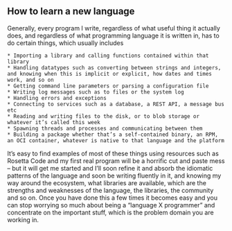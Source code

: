 ## How to learn a new language
Generally, every program I write, regardless of what useful thing it actually does, and regardless of what programming language it is written in, has to do certain things, which usually includes

	* Importing a library and calling functions contained within that library
    * Handling datatypes such as converting between strings and integers, and knowing when this is implicit or explicit, how dates and times work, and so on
    * Getting command line parameters or parsing a configuration file
    * Writing log messages such as to files or the system log
    * Handling errors and exceptions
    * Connecting to services such as a database, a REST API, a message bus etc
    * Reading and writing files to the disk, or to blob storage or whatever it’s called this week
    * Spawning threads and processes and communicating between them
    * Building a package whether that’s a self-contained binary, an RPM, an OCI container, whatever is native to that language and the platform

It’s easy to find examples of most of these things using resources such as Rosetta Code and my first real program will be a horrific cut and paste mess – but it will get me started and I’ll soon refine it and absorb the idiomatic patterns of the language and soon be writing fluently in it, and knowing my way around the ecosystem, what libraries are available, which are the strengths and weaknesses of the language, the libraries, the community and so on. Once you have done this a few times it becomes easy and you can stop worrying so much about being a “language X programmer” and concentrate on the important stuff, which is the problem domain you are working in. 